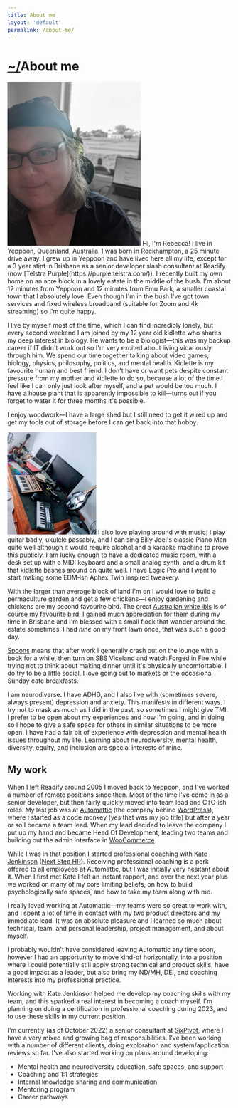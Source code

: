 ```yaml
---
title: About me
layout: 'default'
permalink: /about-me/
---
```


# [~/](/)About me
<img src="/images/rebecca-scott-portrait.jpg" class="pull-right" style="width:300px;" alt="Self-portrait of Rebecca Scott"/>
Hi, I'm Rebecca! I live in Yeppoon, Queenland, Australia. I was born in Rockhampton, a 25 minute drive away. I grew up in Yeppoon and have lived here all my life, except for a 3 year stint in Brisbane as a senior developer slash consultant at Readify (now [Telstra Purple](https://purple.telstra.com/)). I recently built my own home on an acre block in a lovely estate in the middle of the bush. I'm about 12 minutes from Yeppoon and 12 minutes from Emu Park, a smaller coastal town that I absolutely love. Even though I'm in the bush I've got town services and fixed wireless broadband (suitable for Zoom and 4k streaming) so I'm quite happy.

I live by myself most of the time, which I can find incredibly lonely, but every second weekend I am joined by my 12 year old kidlette who shares my deep interest in biology. He wants to be a biologist—this was my backup career if IT didn't work out so I'm very excited about living vicariously through him. We spend our time together talking about video games, biology, physics, philosophy, politics, and mental health. Kidlette is my favourite human and best friend. I don't have or want pets despite constant pressure from my mother and kidlette to do so, because a lot of the time I feel like I can only just look after myself, and a pet would be too much. I have a house plant that is apparently impossible to kill—turns out if you forget to water it for three months it's possible.

I enjoy woodwork—I have a large shed but I still need to get it wired up and get my tools out of storage before I can get back into that hobby.

<img src="/images/music-room.jpg" class="pull-left" style="width:200px" alt="My music room"/>
I also love playing around with music; I play guitar badly, ukulele passably, and I can sing Billy Joel's classic Piano Man quite well although it would require alcohol and a karaoke machine to prove this publicly. I am lucky enough to have a dedicated music room, with a desk set up with a MIDI keyboard and a small analog synth, and a drum kit that kidlette bashes around on quite well. I have Logic Pro and I want to start making some EDM&#8209;ish Aphex Twin inspired tweakery.

With the larger than average block of land I'm on I would love to build a permaculture garden and get a few chickens—I enjoy gardening and chickens are my second favourite bird. The great [Australian white ibis](https://en.wikipedia.org/wiki/Australian_white_ibis) is of course my favourite bird. I gained much appreciation for them during my time in Brisbane and I'm blessed with a small flock that wander around the estate sometimes. I had _nine_ on my front lawn once, that was such a good day.

[Spoons](https://en.wikipedia.org/wiki/Spoon_theory) means that after work I generally crash out on the lounge with a book for a while, then turn on SBS Viceland and watch Forged in Fire while trying not to think about making dinner until it's physically uncomfortable. I do try to be a little social, I love going out to markets or the occasional Sunday cafe breakfasts.

I am neurodiverse. I have ADHD, and I also live with (sometimes severe, always present) depression and anxiety. This manifests in different ways. I try not to mask as much as I did in the past, so sometimes I might give TMI. I prefer to be open about my experiences and how I'm going, and in doing so I hope to give a safe space for others in similar situations to be more open. I have had a fair bit of experience with depression and mental health issues throughout my life. Learning about neurodiversity, mental health, diversity, equity, and inclusion are special interests of mine.


## My work
When I left Readify around 2005 I moved back to Yeppoon, and I've worked a number of remote positions since then. Most of the time I've come in as a senior developer, but then fairly quickly moved into team lead and CTO&#8209;ish roles. My last job was at [Automattic](https://automattic.com/) (the company behind [WordPress](https://wordpress.org)), where I started as a code monkey (yes that was my job title) but after a year or so I became a team lead. When my lead decided to leave the company I put up my hand and became Head Of Development, leading two teams and building out the admin interface in [WooCommerce](https://woocommerce.com).

While I was in that position I started professional coaching with [Kate Jenkinson](https://www.linkedin.com/in/katejenkinsonnextstephr/) ([Next Step HR](https://nextstephr.co.uk/)). Receiving professional coaching is a perk offered to all employees at Automattic, but I was initially very hesitant about it. When I first met Kate I felt an instant rapport, and over the next year plus we worked on many of my core limiting beliefs, on how to build psychologically safe spaces, and how to take my team along with me.

I really loved working at Automattic—my teams were so great to work with, and I spent a lot of time in contact with my two product directors and my immediate lead. It was an absolute pleasure and I learned so much about technical, team, and personal leadership, project management, and about myself.

I probably wouldn't have considered leaving Automattic any time soon, however I had an opportunity to move kind-of horizontally, into a position where I could potentially still apply strong technical and product skills, have a good impact as a leader, but also bring my ND/MH, DEI, and coaching interests into my professional practice.

Working with Kate Jenkinson helped me develop my coaching skills with my team, and this sparked a real interest in becoming a coach myself. I'm planning on doing a certification in professional coaching during 2023, and to use these skills in my current position.

I'm currently (as of October 2022) a senior consultant at [SixPivot](https://www.sixpivot.com.au/), where I have a very mixed and growing bag of responsibilities. I've been working with a number of different clients, doing exploration and system/application reviews so far. I've also started working on plans around developing:

- Mental health and neurodiversity education, safe spaces, and support
- Coaching and 1:1 strategies
- Internal knowledge sharing and communication
- Mentoring program
- Career pathways







